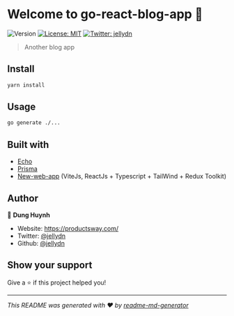# Welcome to go-react-blog-app 👋

![Version](https://img.shields.io/badge/version-0.0.1-blue.svg?cacheSeconds=2592000)
[![License: MIT](https://img.shields.io/badge/License-MIT-yellow.svg)](#)
[![Twitter: jellydn](https://img.shields.io/twitter/follow/jellydn.svg?style=social)](https://twitter.com/jellydn)

> Another blog app

## Install

```sh
yarn install
```

## Usage

```sh
go generate ./...
```

## Built with

- [Echo](https://echo.labstack.com/cookbook/crud/)
- [Prisma](https://github.com/prisma/prisma-client-go/blob/master/docs/quickstart.md)
- [New-web-app](https://github.com/jellydn/new-web-app) (ViteJs, ReactJs + Typescript + TailWind + Redux Toolkit)

## Author

👤 **Dung Huynh**

- Website: https://productsway.com/
- Twitter: [@jellydn](https://twitter.com/jellydn)
- Github: [@jellydn](https://github.com/jellydn)

## Show your support

Give a ⭐️ if this project helped you!

---

_This README was generated with ❤️ by [readme-md-generator](https://github.com/kefranabg/readme-md-generator)_
